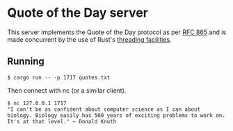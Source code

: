 # Quote of the Day server

This server implements the Quote of the Day protocol
as per [RFC 865](https://tools.ietf.org/html/rfc865)
and is made concurrent by the use of Rust's
[threading facilities](http://doc.rust-lang.org/std/thread/index.html).

## Running

    $ cargo run -- -p 1717 quotes.txt

Then connect with nc (or a similar client).

    $ nc 127.0.0.1 1717
    "I can't be as confident about computer science as I can about biology. Biology easily has 500 years of exciting problems to work on. It's at that level." – Donald Knuth
